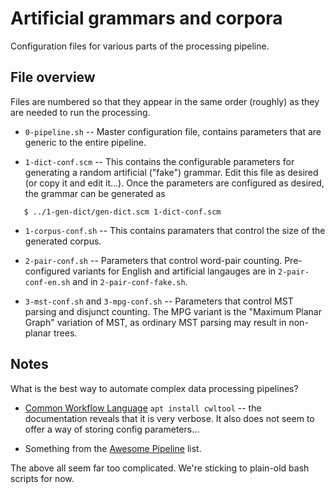 
Artificial grammars and corpora
===============================

Configuration files for various parts of the processing pipeline.

File overview
-------------
Files are numbered so that they appear in the same order (roughly) as
they are needed to run the processing.

* `0-pipeline.sh` -- Master configuration file, contains parameters
  that are generic to the entire pipeline.

* `1-dict-conf.scm` -- This contains the configurable parameters for
   generating a random artificial ("fake") grammar. Edit this file
   as desired (or copy it and edit it...). Once the parameters are
   configured as desired, the grammar can be generated as
```
   $ ../1-gen-dict/gen-dict.scm 1-dict-conf.scm
```

* `1-corpus-conf.sh` -- This contains paramaters that control the size
   of the generated corpus.

* `2-pair-conf.sh` -- Parameters that control word-pair counting.
  Pre-configured variants for English and artificial langauges are in
  `2-pair-conf-en.sh` and in `2-pair-conf-fake.sh`.

* `3-mst-conf.sh` and `3-mpg-conf.sh` -- Parameters that control MST
  parsing and disjunct counting. The MPG variant is the "Maximum Planar
  Graph" variation of MST, as ordinary MST parsing may result in
  non-planar trees.

Notes
-----
What is the best way to automate complex data processing pipelines?

* [Common Workflow Language](https://www.commonwl.org/user_guide/index.html)
  `apt install cwltool` -- the documentation reveals that it is very
  verbose. It also does not seem to offer a way of storing config
  parameters...

* Something from the [Awesome Pipeline](https://github.com/pditommaso/awesome-pipeline)
  list.

The above all seem far too complicated. We're sticking to plain-old
bash scripts for now.
